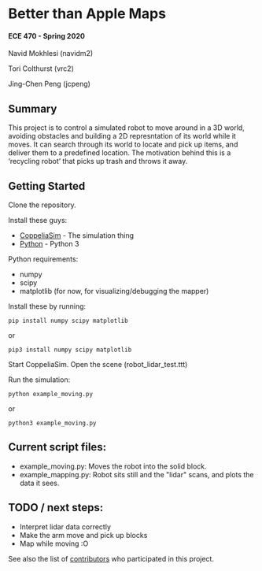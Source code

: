 # Better than Apple Maps
#### ECE 470 - Spring 2020

Navid Mokhlesi (navidm2)

Tori Colthurst (vrc2)

Jing-Chen Peng (jcpeng)

## Summary
This project is to control a simulated robot to move around in a 3D world, 
avoiding obstacles and building a 2D represntation of its world while it moves. 
It can search through its world to locate and pick up items, and deliver them 
to a predefined location. The motivation behind this is a ‘recycling robot’ 
that picks up trash and throws it away.

## Getting Started

Clone the repository.

Install these guys:

* [CoppeliaSim](https://www.coppeliarobotics.com/) - The simulation thing
* [Python](https://python.org) - Python 3

Python requirements:
* numpy
* scipy
* matplotlib (for now, for visualizing/debugging the mapper)

Install these by running:

```
pip install numpy scipy matplotlib
```

or

```
pip3 install numpy scipy matplotlib
```

Start CoppeliaSim. Open the scene (robot_lidar_test.ttt)

Run the simulation:

```
python example_moving.py
```

or

```
python3 example_moving.py
```

## Current script files:

* example_moving.py: Moves the robot into the solid block.
* example_mapping.py: Robot sits still and the "lidar" scans, and plots the data it sees.

## TODO / next steps:
* Interpret lidar data correctly
* Make the arm move and pick up blocks
* Map while moving :O

See also the list of [contributors](https://github.com/your/project/contributors) who participated in this project.
